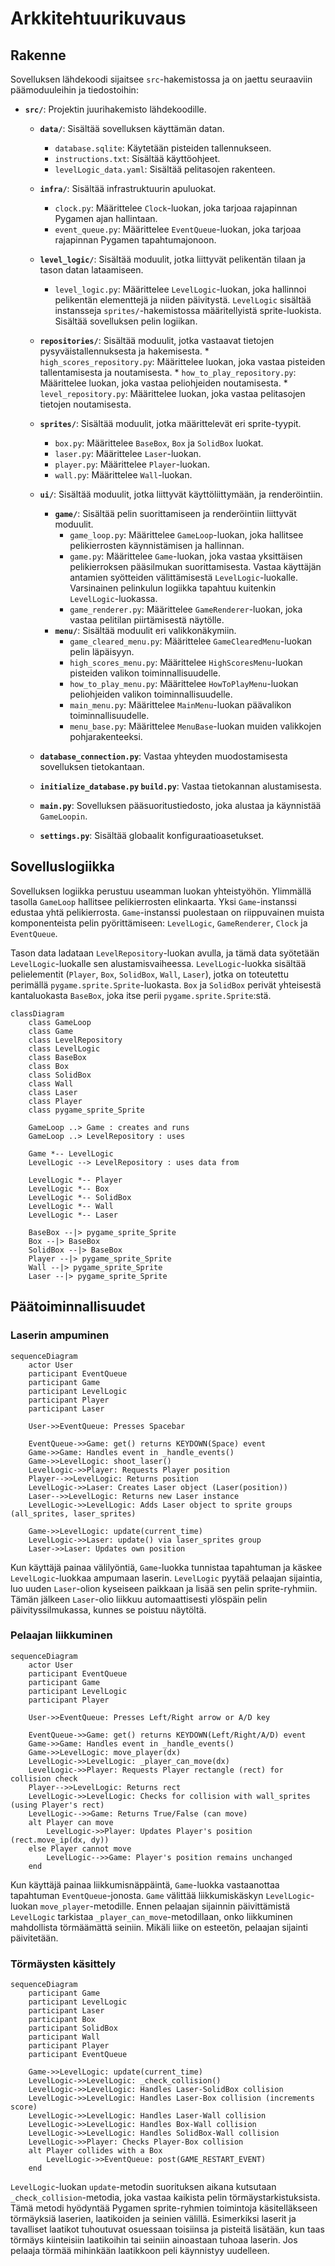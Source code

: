 # Arkkitehtuurikuvaus

## Rakenne

Sovelluksen lähdekoodi sijaitsee `src`-hakemistossa ja on jaettu seuraaviin päämoduuleihin ja tiedostoihin:

* **`src/`**: Projektin juurihakemisto lähdekoodille.
    * **`data/`**: Sisältää sovelluksen käyttämän datan.
        * `database.sqlite`: Käytetään pisteiden tallennukseen.
        * `instructions.txt`: Sisältää käyttöohjeet.
        * `levelLogic_data.yaml`: Sisältää pelitasojen rakenteen.
    * **`infra/`**: Sisältää infrastruktuurin apuluokat.
        * `clock.py`: Määrittelee `Clock`-luokan, joka tarjoaa rajapinnan Pygamen ajan hallintaan.
        * `event_queue.py`: Määrittelee `EventQueue`-luokan, joka tarjoaa rajapinnan Pygamen tapahtumajonoon.
    * **`level_logic/`**: Sisältää moduulit, jotka liittyvät pelikentän tilaan ja tason datan lataamiseen.
        * `level_logic.py`: Määrittelee `LevelLogic`-luokan, joka hallinnoi pelikentän elementtejä ja niiden päivitystä. `LevelLogic` sisältää instansseja `sprites/`-hakemistossa määritellyistä sprite-luokista. Sisältää sovelluksen pelin logiikan.
    * **`repositories/`**: Sisältää moduulit, jotka vastaavat tietojen pysyväistallennuksesta ja hakemisesta.
            * `high_scores_repository.py`: Määrittelee luokan, joka vastaa pisteiden tallentamisesta ja noutamisesta.
            * `how_to_play_repository.py`: Määrittelee luokan, joka vastaa peliohjeiden noutamisesta.
            * `level_repository.py`: Määrittelee luokan, joka vastaa pelitasojen tietojen noutamisesta.
    * **`sprites/`**: Sisältää moduulit, jotka määrittelevät eri sprite-tyypit.
        * `box.py`: Määrittelee `BaseBox`, `Box` ja `SolidBox` luokat.
        * `laser.py`: Määrittelee `Laser`-luokan.
        * `player.py`: Määrittelee `Player`-luokan.
        * `wall.py`: Määrittelee `Wall`-luokan.
    * **`ui/`**: Sisältää moduulit, jotka liittyvät käyttöliittymään, ja renderöintiin.
        * **`game/`**: Sisältää pelin suorittamiseen ja renderöintiin liittyvät moduulit.
            * `game_loop.py`: Määrittelee `GameLoop`-luokan, joka hallitsee pelikierrosten käynnistämisen ja hallinnan.
            * `game.py`: Määrittelee `Game`-luokan, joka vastaa yksittäisen pelikierroksen pääsilmukan suorittamisesta. Vastaa käyttäjän antamien syötteiden välittämisestä `LevelLogic`-luokalle. Varsinainen pelinkulun logiikka tapahtuu kuitenkin `LevelLogic`-luokassa.
            * `game_renderer.py`: Määrittelee `GameRenderer`-luokan, joka vastaa pelitilan piirtämisestä näytölle.
        * **`menu/`**: Sisältää moduulit eri valikkonäkymiin.
            * `game_cleared_menu.py`: Määrittelee `GameClearedMenu`-luokan pelin läpäisyyn.
            * `high_scores_menu.py`: Määrittelee `HighScoresMenu`-luokan pisteiden valikon toiminnallisuudelle.
            * `how_to_play_menu.py`: Määrittelee `HowToPlayMenu`-luokan peliohjeiden valikon toiminnallisuudelle.
            * `main_menu.py`: Määrittelee `MainMenu`-luokan päävalikon toiminnallisuudelle.
            * `menu_base.py`: Määrittelee `MenuBase`-luokan muiden valikkojen pohjarakenteeksi.

    * **`database_connection.py`**: Vastaa yhteyden muodostamisesta sovelluksen tietokantaan.
    * **`initialize_database.py` `build.py`**: Vastaa tietokannan alustamisesta.
    * **`main.py`**: Sovelluksen pääsuoritustiedosto, joka alustaa ja käynnistää `GameLoopin`.
    * **`settings.py`**: Sisältää globaalit konfiguraatioasetukset.

## Sovelluslogiikka

Sovelluksen logiikka perustuu useamman luokan yhteistyöhön. Ylimmällä tasolla `GameLoop` hallitsee pelikierrosten elinkaarta. Yksi `Game`-instanssi edustaa yhtä pelikierrosta. `Game`-instanssi puolestaan on riippuvainen muista komponenteista pelin pyörittämiseen: `LevelLogic`, `GameRenderer`, `Clock` ja `EventQueue`.

Tason data ladataan `LevelRepository`-luokan avulla, ja tämä data syötetään `LevelLogic`-luokalle sen alustamisvaiheessa. `LevelLogic`-luokka sisältää pelielementit (`Player`, `Box`, `SolidBox`, `Wall`, `Laser`), jotka on toteutettu perimällä `pygame.sprite.Sprite`-luokasta. `Box` ja `SolidBox` perivät yhteisestä kantaluokasta `BaseBox`, joka itse perii `pygame.sprite.Sprite`:stä.

```mermaid
classDiagram
    class GameLoop
    class Game
    class LevelRepository
    class LevelLogic
    class BaseBox
    class Box
    class SolidBox
    class Wall
    class Laser
    class Player
    class pygame_sprite_Sprite

    GameLoop ..> Game : creates and runs
    GameLoop ..> LevelRepository : uses
    
    Game *-- LevelLogic  
    LevelLogic --> LevelRepository : uses data from
    
    LevelLogic *-- Player 
    LevelLogic *-- Box
    LevelLogic *-- SolidBox
    LevelLogic *-- Wall
    LevelLogic *-- Laser

    BaseBox --|> pygame_sprite_Sprite
    Box --|> BaseBox
    SolidBox --|> BaseBox
    Player --|> pygame_sprite_Sprite
    Wall --|> pygame_sprite_Sprite
    Laser --|> pygame_sprite_Sprite
```
## Päätoiminnallisuudet

### Laserin ampuminen

```mermaid
sequenceDiagram
    actor User
    participant EventQueue
    participant Game
    participant LevelLogic
    participant Player
    participant Laser

    User->>EventQueue: Presses Spacebar

    EventQueue->>Game: get() returns KEYDOWN(Space) event
    Game->>Game: Handles event in _handle_events()
    Game->>LevelLogic: shoot_laser()
    LevelLogic->>Player: Requests Player position
    Player-->>LevelLogic: Returns position
    LevelLogic->>Laser: Creates Laser object (Laser(position))
    Laser-->>LevelLogic: Returns new Laser instance
    LevelLogic->>LevelLogic: Adds Laser object to sprite groups (all_sprites, laser_sprites)

    Game->>LevelLogic: update(current_time)
    LevelLogic->>Laser: update() via laser_sprites group
    Laser->>Laser: Updates own position
```
Kun käyttäjä painaa välilyöntiä, `Game`-luokka tunnistaa tapahtuman ja käskee `LevelLogic`-luokkaa ampumaan laserin.
`LevelLogic` pyytää pelaajan sijaintia, luo uuden `Laser`-olion kyseiseen paikkaan ja lisää sen pelin sprite-ryhmiin.
Tämän jälkeen `Laser`-olio liikkuu automaattisesti ylöspäin pelin päivityssilmukassa, kunnes se poistuu näytöltä.

### Pelaajan liikkuminen

```mermaid
sequenceDiagram
    actor User
    participant EventQueue
    participant Game
    participant LevelLogic
    participant Player

    User->>EventQueue: Presses Left/Right arrow or A/D key

    EventQueue->>Game: get() returns KEYDOWN(Left/Right/A/D) event
    Game->>Game: Handles event in _handle_events()
    Game->>LevelLogic: move_player(dx)
    LevelLogic->>LevelLogic: _player_can_move(dx)
    LevelLogic->>Player: Requests Player rectangle (rect) for collision check
    Player-->>LevelLogic: Returns rect
    LevelLogic->>LevelLogic: Checks for collision with wall_sprites (using Player's rect)
    LevelLogic-->>Game: Returns True/False (can move)
    alt Player can move
        LevelLogic->>Player: Updates Player's position (rect.move_ip(dx, dy))
    else Player cannot move
        LevelLogic-->>Game: Player's position remains unchanged
    end
```
Kun käyttäjä painaa liikkumisnäppäintä, `Game`-luokka vastaanottaa tapahtuman `EventQueue`-jonosta.
`Game` välittää liikkumiskäskyn `LevelLogic`-luokan `move_player`-metodille. 
Ennen pelaajan sijainnin päivittämistä `LevelLogic` tarkistaa `_player_can_move`-metodillaan, 
onko liikkuminen mahdollista törmäämättä seiniin. 
Mikäli liike on esteetön, pelaajan sijainti päivitetään.


### Törmäysten käsittely

```mermaid
sequenceDiagram
    participant Game
    participant LevelLogic
    participant Laser
    participant Box
    participant SolidBox
    participant Wall
    participant Player
    participant EventQueue

    Game->>LevelLogic: update(current_time)
    LevelLogic->>LevelLogic: _check_collision()
    LevelLogic->>LevelLogic: Handles Laser-SolidBox collision
    LevelLogic->>LevelLogic: Handles Laser-Box collision (increments score)
    LevelLogic->>LevelLogic: Handles Laser-Wall collision
    LevelLogic->>LevelLogic: Handles Box-Wall collision
    LevelLogic->>LevelLogic: Handles SolidBox-Wall collision
    LevelLogic->>Player: Checks Player-Box collision
    alt Player collides with a Box
        LevelLogic->>EventQueue: post(GAME_RESTART_EVENT)
    end
```
`LevelLogic`-luokan `update`-metodin suorituksen aikana kutsutaan `_check_collision`-metodia, 
joka vastaa kaikista pelin törmäystarkistuksista. 
Tämä metodi hyödyntää Pygamen sprite-ryhmien toimintoja käsitelläkseen törmäyksiä laserien, laatikoiden ja seinien välillä. 
Esimerkiksi laserit ja tavalliset laatikot tuhoutuvat osuessaan toisiinsa ja pisteitä lisätään, 
kun taas törmäys kiinteisiin laatikoihin tai seiniin ainoastaan tuhoaa laserin. 
Jos pelaaja törmää mihinkään laatikkoon peli käynnistyy uudelleen.